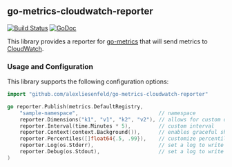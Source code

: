 go-metrics-cloudwatch-reporter 
--------------

[![Build Status](https://snap-ci.com/alexliesenfeld/go-metrics-cloudwatch-reporter/branch/master/build_image)](https://snap-ci.com/alexliesenfeld/go-metrics-cloudwatch-reporter/branch/master)
[![GoDoc](https://godoc.org/github.com/alexliesenfeld/go-metrics-cloudwatch-reporter?status.svg)](https://godoc.org/github.com/alexliesenfeld/go-metrics-cloudwatch-reporter)

This library provides a reporter for [go-metrics](https://github.com/rcrowley/go-metrics) that will send metrics to [CloudWatch](https://aws.amazon.com/cloudwatch/).

### Usage and Configuration

This library supports the following configuration options:

```go
import "github.com/alexliesenfeld/go-metrics-cloudwatch-reporter"

go reporter.Publish(metrics.DefaultRegistry,
    "sample-namespace",                          // namespace
    reporter.Dimensions("k1", "v1", "k2", "v2"), // allows for custom dimensions
    reporter.Interval(time.Minutes * 5),         // custom interval
    reporter.Context(context.Background()),      // enables graceful shutdown
    reporter.Percentiles([]float64{.5, .99}),    // customize percentiles for histograms and timers
    reporter.Log(os.Stderr),                     // set a log to write errors to
    reporter.Debug(os.Stdout),                   // set a log to write debug messages to
)
```
